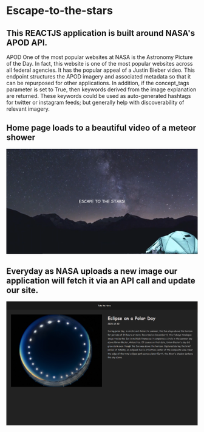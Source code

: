 # Escape-to-the-stars

## This REACTJS application is built around NASA's APOD API.  
APOD
One of the most popular websites at NASA is the Astronomy Picture of the Day. In fact, this website is one of the most popular websites across all federal agencies. It has the popular appeal of a Justin Bieber video. This endpoint structures the APOD imagery and associated metadata so that it can be repurposed for other applications. In addition, if the concept_tags parameter is set to True, then keywords derived from the image explanation are returned. These keywords could be used as auto-generated hashtags for twitter or instagram feeds; but generally help with discoverability of relevant imagery.

## Home page loads to a beautiful video of a meteor shower
![](/homepage.png)

## Everyday as NASA uploads a new image our application will fetch it via an API call and update our site.
![](/pod.png)
